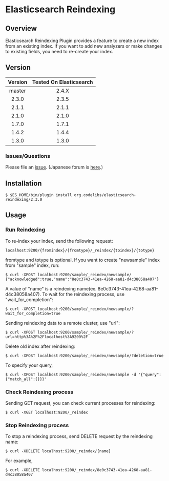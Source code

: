 Elasticsearch Reindexing
=======================

## Overview

Elasticsearch Reindexing Plugin provides a feature to create a new index from an existing index.
If you want to add new analyzers or make changes to existing fields, you need to re-create your index.

## Version

| Version   | Tested On Elasticsearch |
|:---------:|:-----------------------:|
| master    | 2.4.X                   |
| 2.3.0     | 2.3.5                   |
| 2.1.1     | 2.1.1                   |
| 2.1.0     | 2.1.0                   |
| 1.7.0     | 1.7.1                   |
| 1.4.2     | 1.4.4                   |
| 1.3.0     | 1.3.0                   |

### Issues/Questions

Please file an [issue](https://github.com/codelibs/elasticsearch-reindexing/issues "issue").
(Japanese forum is [here](https://github.com/codelibs/codelibs-ja-forum "here").)

## Installation

    $ $ES_HOME/bin/plugin install org.codelibs/elasticsearch-reindexing/2.3.0

## Usage

### Run Reindexing

To re-index your index, send the following request:

    localhost:9200/{fromindex}/{fromtype}/_reindex/{toindex}/{totype}

fromtype and totype is optional.
If you want to create "newsample" index from "sample" index, run:

    $ curl -XPOST localhost:9200/sample/_reindex/newsample/
    {"acknowledged":true,"name":"8e0c3743-41ea-4268-aa81-d4c38058a407"}

A value of "name" is a reindexing name(ex. 8e0c3743-41ea-4268-aa81-d4c38058a407).
To wait for the reindexing process, use "wait\_for\_completion":

    $ curl -XPOST localhost:9200/sample/_reindex/newsample/?wait_for_completion=true

Sending reindexing data to a remote cluster, use "url":

    $ curl -XPOST localhost:9200/sample/_reindex/newsample/?url=http%3A%2F%2Flocalhost%3A9200%2F

Delete old index after reindexing:

    $ curl -XPOST localhost:9200/sample/_reindex/newsample/?deletion=true

To specify your query,

    $ curl -XPOST localhost:9200/sample/_reindex/newsample -d '{"query":{"match_all":{}}}'

### Check Reindexing process

Sending GET request, you can check current processes for reindexing:

    $ curl -XGET localhost:9200/_reindex

### Stop Reindexing process

To stop a reindexing process, send DELETE request by the reindexing name:

    $ curl -XDELETE localhost:9200/_reindex/{name}

For example,

    $ curl -XDELETE localhost:9200/_reindex/8e0c3743-41ea-4268-aa81-d4c38058a407

